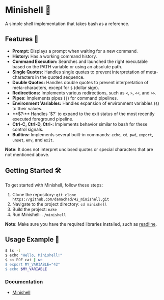 # Minishell 🐚
A simple shell implementation that takes bash as a reference.

## Features 🚀

- **Prompt:** Displays a prompt when waiting for a new command.
- **History:** Has a working command history.
- **Command Execution:** Searches and launched the right executable based on the PATH variable or using an absolute path.
- **Single Quotes:** Handles single quotes to prevent interpretation of meta-characters in the quoted sequence.
- **Double Quotes:** Handles double quotes to prevent interpretation of meta-characters, except for `$` (dollar sign).
- **Redirections:** Implements various redirections, such as `<`, `>`, `<<`, and `>>`.
- **Pipes:** Implements pipes (`|`) for command pipelines.
- **Environment Variables:** Handles expansion of environment variables (`$`) to their values.
- **$?:** Handles `$?` to expand to the exit status of the most recently executed foreground pipeline.
- **Ctrl-C, Ctrl-D, Ctrl-\:** Implements behavior similar to bash for these control signals.
- **Builtins:** Implements several built-in commands: `echo`, `cd`, `pwd`, `export`, `unset`, `env`, and `exit`.   
   
**Note:** It does not interpret unclosed quotes or special characters that are not mentioned above.

## Getting Started 🛠️

To get started with Minishell, follow these steps:

1. Clone the repository: `git clone https://github.com/damachad/42_minishell.git`
2. Navigate to the project directory: `cd minishell`
3. Build the project: `make`
4. Run Minishell: `./minishell`   
   
**Note:** Make sure you have the required libraries installed, such as [readline](https://stackoverflow.com/questions/74551364/where-do-i-find-the-c-readline-library-in-ubuntu).

## Usage Example 📝

```sh
$ ls -l
$ echo "Hello, Minishell!"
$ << EOF cat | wc
$ export MY_VARIABLE="42"
$ echo $MY_VARIABLE
```

### Documentation
- [Minishell](https://spicy-dirigible-2b6.notion.site/Minishell-7b271a7bd7e549269bb571e692bf7637)
